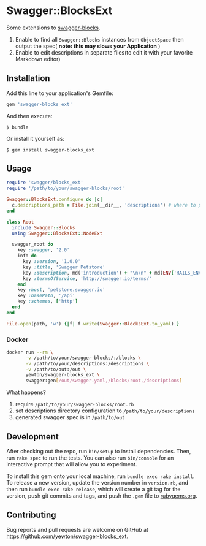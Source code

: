 # Swagger::BlocksExt

Some extensions to [swagger-blocks](https://github.com/fotinakis/swagger-blocks "swagger-blocks").

1. Enable to find all `Swagger::Blocks` instances from `ObjectSpace` then output the spec( **note: this may slows your Application** )
1. Enable to edit descriptions in separate files(to edit it with your favorite Markdown editor)

## Installation

Add this line to your application's Gemfile:

```ruby
gem 'swagger-blocks_ext'
```

And then execute:

    $ bundle

Or install it yourself as:

    $ gem install swagger-blocks_ext

## Usage

```ruby
require 'swagger/blocks_ext'
require '/path/to/your/swagger-blocks/root'

Swagger::BlocksExt.configure do |c|
  c.descriptions_path = File.join(__dir__, 'descriptions') # where to put your description files
end

class Root
  include Swagger::Blocks
  using Swagger::BlocksExt::NodeExt

  swagger_root do
    key :swagger, '2.0'
    info do
      key :version, '1.0.0'
      key :title, 'Swagger Petstore'
      key :description, md('introduction') + "\n\n" + md(ENV['RAILS_ENV'])
      key :termsOfService, 'http://swagger.io/terms/'
    end
    key :host, 'petstore.swagger.io'
    key :basePath, '/api'
    key :schemes, ['http']
  end
end

File.open(path, 'w') {|f| f.write(Swagger::BlocksExt.to_yaml) }
```

### Docker

```sh
docker run --rm \
       -v /path/to/your/swagger-blocks/:/blocks \
       -v /path/to/your/descriptions:/descriptions \
       -v /path/to/out:/out \
       yewton/swagger-blocks_ext \
       swagger:gen[/out/swagger.yaml,/blocks/root,/descriptions]
```

What happens?

1. require `/path/to/your/swagger-blocks/root.rb`
1. set descriptions directory configuration to `/path/to/your/descriptions`
1. generated swagger spec is in `/path/to/out`

## Development

After checking out the repo, run `bin/setup` to install dependencies. Then, run `rake spec` to run the tests. You can also run `bin/console` for an interactive prompt that will allow you to experiment.

To install this gem onto your local machine, run `bundle exec rake install`. To release a new version, update the version number in `version.rb`, and then run `bundle exec rake release`, which will create a git tag for the version, push git commits and tags, and push the `.gem` file to [rubygems.org](https://rubygems.org).

## Contributing

Bug reports and pull requests are welcome on GitHub at https://github.com/yewton/swagger-blocks_ext.

